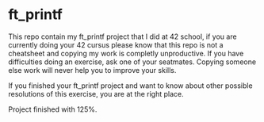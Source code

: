 # ft_printf

This repo contain my ft_printf project that I did at 42 school, if you are currently doing your 42 cursus please know that this repo is not a cheatsheet and copying my work is completly unproductive. If you have difficulties doing an exercise, ask one of your seatmates. Copying someone else work will never help you to improve your skills.

If you finished your ft_printf project and want to know about other possible resolutions of this exercise, you are at the right place.

Project finished with 125%.

